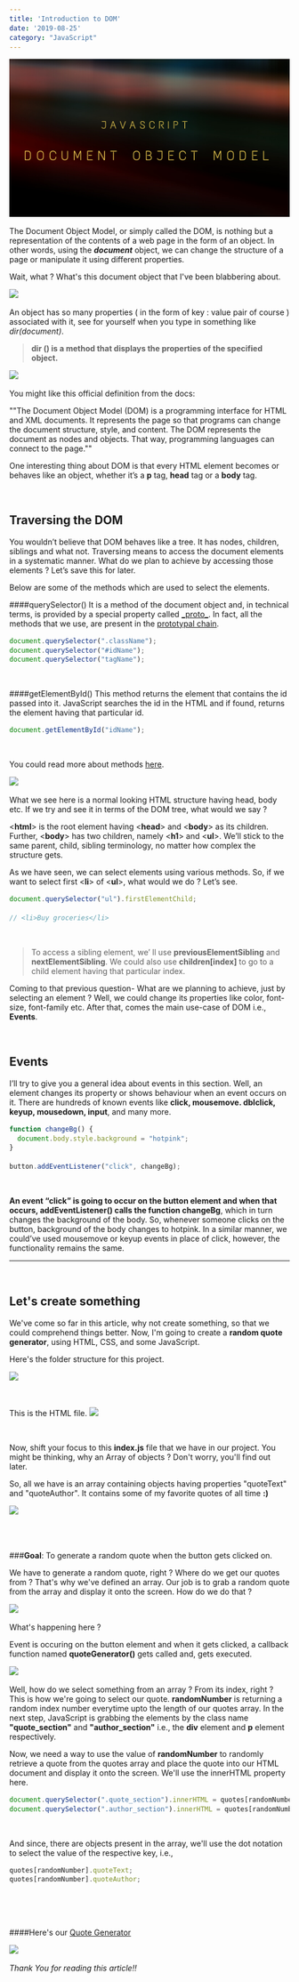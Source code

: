 ```yaml
---
title: 'Introduction to DOM'
date: '2019-08-25'
category: "JavaScript"
---
```

![](./introduction_to_dom.png)

The Document Object Model, or simply called the DOM, is nothing but a representation of the contents of a web page in the form of an object. In other words, using the **_document_** object, we can change the structure of a page or manipulate it using different properties.

Wait, what ? What's this document object that I've been blabbering about. 

![](https://i.imgur.com/zVSi0zr.png)

An object has so many properties ( in the form of key : value pair of course ) associated with it, see for yourself when you type in something like _dir(document)_.

> **dir () is a method that displays the properties of the specified object.**

![](https://i.imgur.com/TFjkUCF.png)

You might like this official definition from the docs:

""The Document Object Model (DOM) is a programming interface for HTML and XML documents. It represents the page so that programs can change the document structure, style, and content. The DOM represents the document as nodes and objects. That way, programming languages can connect to the page.""

One interesting thing about DOM is that every HTML element becomes or behaves like an object, whether it’s a **p** tag, **head** tag or a **body** tag.

<br>

## Traversing the DOM

You wouldn’t believe that DOM behaves like a tree. It has nodes, children, siblings and what not. Traversing means to access the document elements in a systematic manner. What do we plan to achieve by accessing those elements ? Let’s save this for later.

Below are some of the methods which are used to select the elements.


####querySelector()
It is a method of the document object and, in technical terms, is provided by a special property called [\_proto_](http://www.onemorecommit.com/2016/03/08/what-is-__proto__-in-javascript/). In fact, all the methods that we use, are present in the [prototypal chain](https://www.reddit.com/r/javascript/comments/8of0nk/need_an_eli5_on_prototypes_the_prototype_chain/).


```js
document.querySelector(".className");
document.querySelector("#idName");
document.querySelector("tagName");
```
<br>

####getElementById()
This method returns the element that contains the id passed into it. JavaScript searches the id in the HTML and if found, returns the element having that particular id.

```js
document.getElementById("idName");
```
<br>

You could read more about methods [here](https://www.w3schools.com/jsref/met_document_queryselectorall.asp).

![](https://miro.medium.com/max/1209/1*oDUYVdlsESoGTE3pd1L3_w.png)

What we see here is a normal looking HTML structure having head, body etc. If we try and see it in terms of the DOM tree, what would we say ?

<**html**> is the root element having <**head**> and <**body**> as its children. Further, <**body**> has two children, namely <**h1**> and <**ul**>. We’ll stick to the same parent, child, sibling terminology, no matter how complex the structure gets.

As we have seen, we can select elements using various methods. So, if we want to select first <**li**> of <**ul**>, what would we do ? Let’s see.

```js
document.querySelector("ul").firstElementChild;

// <li>Buy groceries</li>

```
<br>

> To access a sibling element, we’ ll use **previousElementSibling** and **nextElementSibling**. We could also use **children[index]** to go to a child element having that particular index.

Coming to that previous question- What are we planning to achieve, just by selecting an element ? Well, we could change its properties like color, font-size, font-family etc. After that, comes the main use-case of DOM i.e., **Events**.

<br>

## Events
I’ll try to give you a general idea about events in this section. Well, an element changes its property or shows behaviour when an event occurs on it. There are hundreds of known events like **click, mousemove. dblclick, keyup, mousedown, input**, and many more.

```js
function changeBg() {
  document.body.style.background = "hotpink";
}

button.addEventListener("click", changeBg);
```
<br>

**An event “click” is going to occur on the button element and when that occurs, addEventListener() calls the function changeBg**, which in turn changes the background of the body. So, whenever someone clicks on the button, background of the body changes to hotpink. In a similar manner, we could’ve used mousemove or keyup events in place of click, however, the functionality remains the same.

---
<br>

## Let's create something
We've come so far in this article, why not create something, so that we could comprehend things better. Now, I'm going to create a **random quote generator**, using HTML, CSS, and some JavaScript.

Here's the folder structure for this project.

![](https://i.imgur.com/RIT4cd0.png)

<br>

This is the HTML file.
![](https://i.imgur.com/8crSoah.png)

<br>


Now, shift your focus to this **index.js** file that we have in our project. You might be thinking, why an Array of objects ? Don't worry, you'll find out later.

So, all we have is an array containing objects having properties "quoteText" and "quoteAuthor". It contains some of my favorite quotes of all time **:)**

![](https://i.imgur.com/fQUo3me.png)

<br><br>

###**Goal**: To generate a random quote when the button gets clicked on.

We have to generate a random quote, right ? Where do we get our quotes from ? That's why we've defined an array. Our job is to grab a random quote from the array and display it onto the screen. How do we do that ?

![](https://encrypted-tbn0.gstatic.com/images?q=tbn:ANd9GcRFqeJhrtJXCS0uh_j7MNHdaqRb4LHz0nExZtmIy0dGqmb7G656)

What's happening here ?

Event is occuring on the button element and when it gets clicked, a callback function named **quoteGenerator()** gets called and, gets executed. 


![](https://i.imgur.com/bZodFym.png)


Well, how do we select something from an array ? From its index, right ? This is how we're going to select our quote. **randomNumber** is returning a random index number everytime upto the length of our quotes array. 
In the next step, JavaScript is grabbing the elements by the class name **"quote_section"** and **"author_section"** i.e., the **div** element and **p** element respectively.

Now, we need a way to use the value of **randomNumber** to randomly retrieve a quote from the quotes array and place the quote into our HTML document and display it onto the screen. We'll use the innerHTML property here. 

```js
document.querySelector(".quote_section").innerHTML = quotes[randomNumber].quoteText;
document.querySelector(".author_section").innerHTML = quotes[randomNumber].quoteAuthor;
```
<br>

And since, there are objects present in the array, we'll use the dot notation to select the value of the respective key, i.e., 
```js
quotes[randomNumber].quoteText;
quotes[randomNumber].quoteAuthor;
```


<br><br><br>

####Here's our [Quote Generator](https://jsfiddle.net/hbm4vdg5/)

![](https://i.imgur.com/iSqC3Dn.png)


_Thank You for reading this article!!_ 













